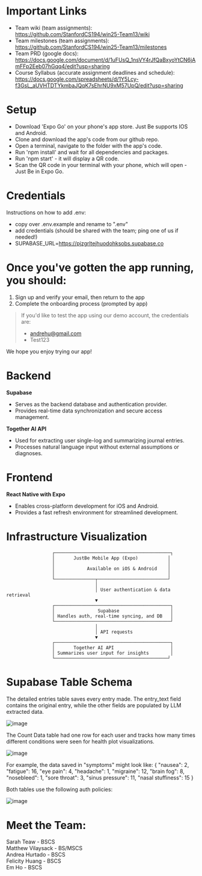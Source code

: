 # Important Links

- Team wiki (team assignments): https://github.com/StanfordCS194/win25-Team13/wiki
- Team milestones (team assignments): https://github.com/StanfordCS194/win25-Team13/milestones
- Team PRD (google docs): https://docs.google.com/document/d/1uFUsQ_1nsVY4rJfQaBxyoYtCN6jAmFFp2Eeb07hGqq4/edit?usp=sharing
- Course Syllabus (accurate assignment deadlines and schedule): https://docs.google.com/spreadsheets/d/1Y5Lcy-f3GsL_aUVHTDTYkmbaJQqK7sEhrNU9xM57UpQ/edit?usp=sharing

# Setup

- Download 'Expo Go' on your phone's app store. Just Be supports IOS and Android.
- Clone and download the app's code from our github repo.
- Open a terminal, navigate to the folder with the app's code.
- Run 'npm install' and wait for all dependencies and packages.
- Run 'npm start' - it will display a QR code.
- Scan the QR code in your terminal with your phone, which will open - Just Be in Expo Go.

# Credentials

Instructions on how to add .env:

- copy over .env.example and rename to ".env"
- add credentials (should be shared with the team; ping one of us if needed!)
- SUPABASE_URL=https://pjzgrltejhuodohksobs.supabase.co

# Once you've gotten the app running, you should:

1. Sign up and verify your email, then return to the app
2. Complete the onboarding process (prompted by app)

> If you'd like to test the app using our demo account, the credentials are:
>
> - andrehu@gmail.com
> - Test123

We hope you enjoy trying our app!

# Backend

**Supabase**

- Serves as the backend database and authentication provider.
- Provides real-time data synchronization and secure access management.

**Together AI API**

- Used for extracting user single-log and summarizing journal entries.
- Processes natural language input without external assumptions or diagnoses.

# Frontend

**React Native with Expo**

- Enables cross-platform development for iOS and Android.
- Provides a fast refresh environment for streamlined development.

# Infrastructure Visualization

```
                 ┌───────────────────────────────────────────┐
                 │       JustBe Mobile App (Expo)           │
                 │                                          │
                 │            Available on iOS & Android    │
                 │                                          │
                 └───────────────┬──────────────────────────┘
                                 │
                                 │ User authentication & data retrieval
                                 ▼
                 ┌───────────────────────────────────────────┐
                 │                Supabase                   │
                 │ Handles auth, real-time syncing, and DB   │
                 └───────────────────────────────────────────┘
                                 │
                                 │ API requests
                                 ▼
                 ┌───────────────────────────────────────────┐
                 │       Together AI API                     │
                 │ Summarizes user input for insights        │
                 └──────────────────────────────────────────┘
```

# Supabase Table Schema

The detailed entries table saves every entry made. The entry_text field contains the original entry, while the other fields are populated by LLM extracted data.

![image](https://github.com/user-attachments/assets/7210ed67-d409-4c2f-a658-5dbdacdf75a6)

The Count Data table had one row for each user and tracks how many times different conditions were seen for health plot visualizations.

![image](https://github.com/user-attachments/assets/42abc8a8-061e-4aef-9908-ccb32ef3a93d)

For example, the data saved in "symptoms" might look like:
{
"nausea": 2,
"fatigue": 16,
"eye pain": 4,
"headache": 1,
"migraine": 12,
"brain fog": 8,
"nosebleed": 1,
"sore throat": 3,
"sinus pressure": 11,
"nasal stuffiness": 15
}

Both tables use the following auth policies:

![image](https://github.com/user-attachments/assets/2963221d-007f-44c1-b6f3-491b90499136)

# Meet the Team:

Sarah Teaw - BSCS \
Matthew Vilaysack - BS/MSCS \
Andrea Hurtado - BSCS \
Felicity Huang - BSCS \
Em Ho - BSCS
